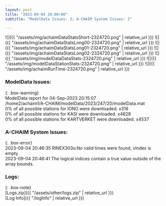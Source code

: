 ```yaml
---
layout: post
title: "2023-09-04 20:00:00"
subtitle: "ModelData Issues: 3; A-CHAIM System Issues: 2"

---
```


![]({{ "/assets/img/achaimDataStatsShort-2324720.png" | relative_url }})
![]({{ "/assets/img/achaimDataStatsLong00-2324720.png" | relative_url }})
![]({{ "/assets/img/achaimDataStatsLong01-2324720.png" | relative_url }})
![]({{ "/assets/img/achaimDataStatsLong02-2324720.png" | relative_url }})
![]({{ "/assets/img/modelDataDataStats-2324720.png" | relative_url }})
![]({{ "/assets/img/modelDataStationStats-2324720.png" | relative_url }})
![]({{ "/assets/img/achaimRunTime-2324720.png" | relative_url }})


### ModelData Issues:  
  
{: .box-warning}  
 ModelData report for 04-Sep-2023 20:15:07   
 /home2/achaim1/A-CHAIM/modelData/2023/247/20/modelData.mat   
 0% of all possible stations for IONO were downloaded. x316   
 0% of all possible stations for KASI were downloaded. x4828   
 0% of all possible stations for KARTVERKET were downloaded. x4537   
  
### A-CHAIM System Issues:  
  
{: .box-error}  
2023-09-04 20:46:35 RINEX303o:No valid times were found, vIndex is empty  
2023-09-04 20:46:41 The logical indices contain a true value outside of the array bounds.  

### Logs:  
  
{: .box-note}  
[Logs.zip]({{ "/assets/other/logs.zip" | relative_url }})  
[Log Info]({{ "/logInfo" | relative_url }})  
